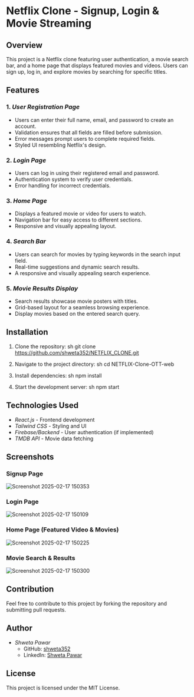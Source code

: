 # Netflix Clone - Signup, Login & Movie Streaming

## Overview
This project is a Netflix clone featuring user authentication, a movie search bar, and a home page that displays featured movies and videos. Users can sign up, log in, and explore movies by searching for specific titles.

## Features
### 1. *User Registration Page*
- Users can enter their full name, email, and password to create an account.
- Validation ensures that all fields are filled before submission.
- Error messages prompt users to complete required fields.
- Styled UI resembling Netflix's design.

### 2. *Login Page*
- Users can log in using their registered email and password.
- Authentication system to verify user credentials.
- Error handling for incorrect credentials.

### 3. *Home Page*
- Displays a featured movie or video for users to watch.
- Navigation bar for easy access to different sections.
- Responsive and visually appealing layout.

### 4. *Search Bar*
- Users can search for movies by typing keywords in the search input field.
- Real-time suggestions and dynamic search results.
- A responsive and visually appealing search experience.

### 5. *Movie Results Display*
- Search results showcase movie posters with titles.
- Grid-based layout for a seamless browsing experience.
- Display movies based on the entered search query.

## Installation
1. Clone the repository:
   sh
   git clone https://github.com/shweta352/NETFLIX_CLONE.git
   
2. Navigate to the project directory:
   sh
   cd NETFLIX-Clone-OTT-web
   
3. Install dependencies:
   sh
   npm install
   
4. Start the development server:
   sh
   npm start
   

## Technologies Used
- *React.js* - Frontend development
- *Tailwind CSS* - Styling and UI
- *Firebase/Backend* - User authentication (if implemented)
- *TMDB API* - Movie data fetching

## Screenshots
### Signup Page
![Screenshot 2025-02-17 150353](https://github.com/user-attachments/assets/f71e596e-0226-47de-bb46-76d173af7958)


### Login Page
![Screenshot 2025-02-17 150109](https://github.com/user-attachments/assets/afa9bb75-40ce-48c0-94bf-bf9317b6c5d3)


### Home Page (Featured Video & Movies)
![Screenshot 2025-02-17 150225](https://github.com/user-attachments/assets/2ddafb65-7f0e-4ce5-abaf-5e47fd7db57d)


### Movie Search & Results
![Screenshot 2025-02-17 150300](https://github.com/user-attachments/assets/289c8a03-1af3-4eba-a426-40fa1644101c)


## Contribution
Feel free to contribute to this project by forking the repository and submitting pull requests.

## Author
- *Shweta Pawar*  
  - GitHub: [shweta352](https://github.com/Siddhant209)
  - LinkedIn: [Shweta Pawar](https://www.linkedin.com/in/siddhant-phule)

## License
This project is licensed under the MIT License.
